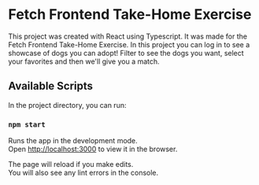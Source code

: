 # Fetch Frontend Take-Home Exercise

This project was created with React using Typescript. It was made for the Fetch Frontend Take-Home Exercise. In this project you can log in to see a showcase of dogs you can adopt! Filter to see the dogs you want, select your favorites and then we'll give you a match.

## Available Scripts

In the project directory, you can run:

### `npm start`

Runs the app in the development mode.\
Open [http://localhost:3000](http://localhost:3000) to view it in the browser.

The page will reload if you make edits.\
You will also see any lint errors in the console.
